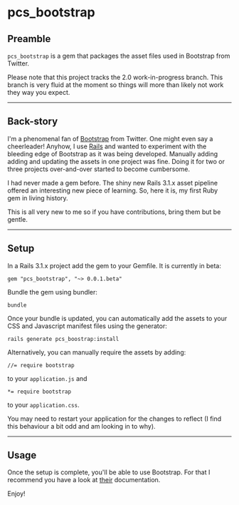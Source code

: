 # pcs_bootstrap

## Preamble

`pcs_bootstrap` is a gem that packages the asset files used in Bootstrap from Twitter.

Please note that this project tracks the 2.0 work-in-progress branch. This branch is very fluid at the moment so things will more than likely not work they way you expect.

---

## Back-story

I'm a phenomenal fan of [Bootstrap](http://twitter.github.com/bootstrap/) from Twitter. One might even say a cheerleader! Anyhow, I use [Rails](http://rubyonrails.org/) and wanted to experiment with the bleeding edge of Bootstrap as it was being developed. Manually adding adding and updating the assets in one project was fine. Doing it for two or three projects over-and-over started to become cumbersome.

I had never made a gem before. The shiny new Rails 3.1.x asset pipeline offered an interesting new piece of learning. So, here it is, my first Ruby gem in living history.

This is all very new to me so if you have contributions, bring them but be gentle.

---

## Setup

In a Rails 3.1.x project add the gem to your Gemfile. It is currently in beta:

	gem "pcs_bootstrap", "~> 0.0.1.beta"

Bundle the gem using bundler:

	bundle

Once your bundle is updated, you can automatically add the assets to your CSS and Javascript manifest files using the generator:

	rails generate pcs_boostrap:install

Alternatively, you can manually require the assets by adding:

	//= require bootstrap

to your `application.js` and

	*= require bootstrap

to your `application.css`.

You may need to restart your application for the changes to reflect (I find this behaviour a bit odd and am looking in to why).

---

## Usage

Once the setup is complete, you'll be able to use Bootstrap. For that I recommend you have a look at [their](http://twitter.github.com/bootstrap/) documentation.

Enjoy!
